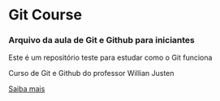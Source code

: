 # Git Course

### Arquivo da aula de Git e Github para iniciantes
  Este é um repositório teste para estudar como o Git funciona

  Curso de Git e Github do professor Willian Justen

  [Saiba mais](https://www.youtube.com/@WillianJustenCursos)
